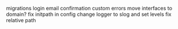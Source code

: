 migrations
login email confirmation
custom errors
move interfaces to domain?
fix initpath in config
change logger to slog and set levels
fix relative path